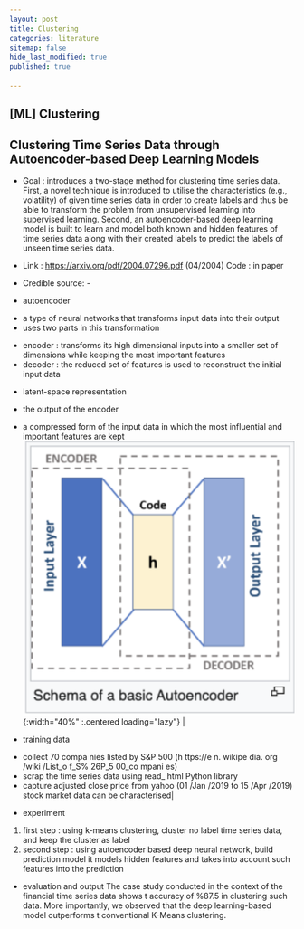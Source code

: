 ```yaml
---
layout: post
title: Clustering
categories: literature
sitemap: false
hide_last_modified: true
published: true

---
```

## [ML] Clustering

## Clustering Time Series Data through Autoencoder-based Deep Learning Models
* Goal : introduces a two-stage method for clustering time series data. First, a novel technique is introduced to utilise the characteristics (e.g., volatility) of given time series data in order to create labels and thus be able to transform the problem from unsupervised learning into supervised learning. Second, an autoencoder-based deep learning model is built to learn and model both known and hidden features of time series data along with their created labels to predict the labels of unseen time series data.
* Link : https://arxiv.org/pdf/2004.07296.pdf (04/2004) Code : in paper
* Credible source: -

* autoencoder 
- a type of neural networks that transforms input data into their output 
- uses two parts in this transformation
 * encoder : transforms its high dimensional inputs into a smaller set of dimensions while keeping the most important features
 * decoder : the reduced set of features is used to reconstruct the initial input data
- latent-space representation
 * the output of the encoder
 * a compressed form of the input data in which the most influential and important features are kept  
![evaluation-2](/assets/img/post/literature/cluster01.png){:width="40%" :.centered loading="lazy"} |

* training data 
 - collect 70 compa nies listed by S&P 500 (h ttps://e n. wikipe dia. org /wiki /List_o f_S% 26P_5 00_co mpani es) 
 - scrap the time series data using read_ html Python library 
 - capture adjusted close price from yahoo (01 /Jan /2019 to 15 /Apr /2019) stock market data can be characterised| 
* experiment 
1. first step : using k-means clustering, cluster no label time series data, and keep the cluster as label
2. second step : using autoencoder based deep neural network, build prediction model
it models hidden features and takes into account such features into the prediction 
* evaluation and output 
The case study conducted in the context of the financial time series data shows t accuracy of %87.5 in clustering such data.
More importantly, we observed that the deep learning-based model outperforms t conventional K-Means clustering. 